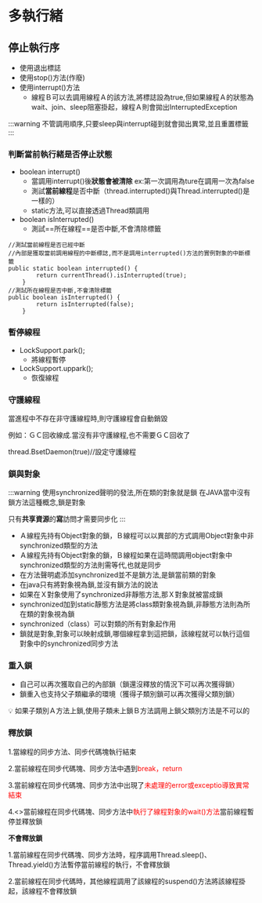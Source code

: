 # 多執行緒

## 停止執行序

* 使用退出標誌
* 使用stop()方法(作廢)
* 使用interrupt()方法
    * 線程Ｂ可以去調用線程Ａ的該方法,將標誌設為true,但如果線程Ａ的狀態為wait、join、sleep阻塞掛起，線程Ａ則會拋出InterruptedException




:::warning
不管調用順序,只要sleep與interrupt碰到就會拋出異常,並且重置標籤
:::

### 判斷當前執行緒是否停止狀態

* boolean interrupt()
    * 當調用interrupt()後**狀態會被清除**
      ex:第一次調用為ture在調用一次為false
    * 測試**當前線程**是否中斷（thread.interrupted()與Thread.interrupted()是一樣的）
    * static方法,可以直接透過Thread類調用
* boolean isInterrupted()
    * 測試==所在線程==是否中斷,不會清除標籤
```
//測試當前線程是否已經中斷
//內部是獲取當前調用線程的中斷標誌,而不是調用interrupted()方法的實例對象的中斷標籤
public static boolean interrupted() {
        return currentThread().isInterrupted(true);
    }
//測試所在線程是否中斷,不會清除標籤
public boolean isInterrupted() {
        return isInterrupted(false);
    }
```

### 暫停線程

- LockSupport.park();
  - 將線程暫停
- LockSupport.uppark();
  - 恢復線程

### 守護線程

當進程中不存在非守護線程時,則守護線程會自動銷毀

例如：ＧＣ回收線成.當沒有非守護線程,也不需要ＧＣ回收了

thread.BsetDaemon(true)//設定守護線程

### 鎖與對象

:::warning
使用synchronized聲明的發法,所在類的對象就是鎖
在JAVA當中沒有鎖方法這種概念,鎖是對象

只有**共享資源**的**寫**訪問才需要同步化
:::

- Ａ線程先持有Object對象的鎖，Ｂ線程可以以異部的方式調用Object對象中非synchronized類型的方法
- Ａ線程先持有Object對象的鎖，Ｂ線程如果在這時間調用object對象中synchronized類型的方法則需等代,也就是同步
- 在方法聲明處添加synchronized並不是鎖方法,是鎖當前類的對象
- 在java只有將對象視為鎖,並沒有鎖方法的說法
- 如果在Ｘ對象使用了synchronized非靜態方法,那Ｘ對象就被當成鎖
- synchronized加到static靜態方法是將class類對象視為鎖,非靜態方法則為所在類的對象視為鎖
- synchronized（class）可以對類的所有對象起作用
- 鎖就是對象,對象可以映射成鎖,哪個線程拿到這把鎖，該線程就可以執行這個對象中的synchronized同步方法


### 重入鎖

- 自己可以再次獲取自己的內部鎖（鎖還沒釋放的情況下可以再次獲得鎖）
- 鎖重入也支持父子類繼承的環境（獲得子類別鎖可以再次獲得父類別鎖）

<aside>
💡 如果子類別Ａ方法上鎖,使用子類未上鎖Ｂ方法調用上鎖父類別方法是不可以的

</aside>

### **釋放鎖**

1.當線程的同步方法、同步代碼塊執行結束

2.當前線程在同步代碼塊、同步方法中遇到<font color="red">break，return</font>

3.當前線程在同步代碼塊、同步方法中出現了<font color="red">未處理的error或exceptio導致異常結束</font>

4.<>當前線程在同步代碼塊、同步方法中<font color="red">執行了線程對象的wait()方法</font>當前線程暫停並釋放鎖

**不會釋放鎖**

1.當前線程在同步代碼塊、同步方法時，程序調用Thread.sleep()、Thread.yield()方法暫停當前線程的執行，不會釋放鎖

2.當前線程在同步代碼時，其他線程調用了該線程的suspend()方法將該線程掛起，該線程不會釋放鎖